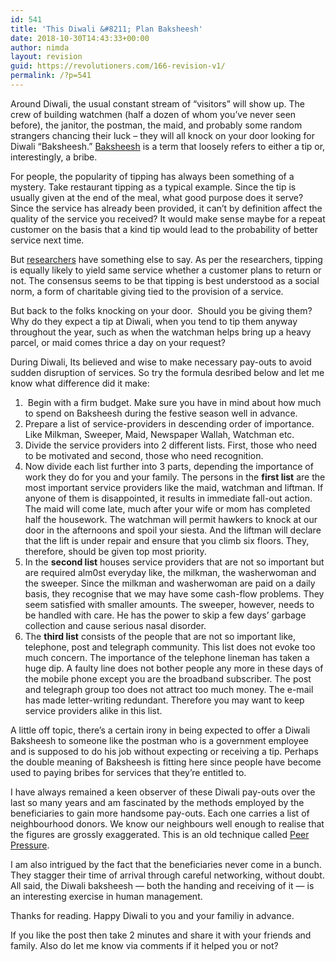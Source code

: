 ```yaml
---
id: 541
title: 'This Diwali &#8211; Plan Baksheesh'
date: 2018-10-30T14:43:33+00:00
author: nimda
layout: revision
guid: https://revolutioners.com/166-revision-v1/
permalink: /?p=541
---
```

Around Diwali, the usual constant stream of “visitors” will show up. The crew of building watchmen (half a dozen of whom you’ve never seen before), the janitor, the postman, the maid, and probably some random strangers chancing their luck – they will all knock on your door looking for Diwali “Baksheesh.” [Baksheesh](http://en.wikipedia.org/wiki/Baksheesh) is a term that loosely refers to either a tip or, interestingly, a bribe.

For people, the popularity of tipping has always been something of a mystery. Take restaurant tipping as a typical example. Since the tip is usually given at the end of the meal, what good purpose does it serve? Since the service has already been provided, it can’t by definition affect the quality of the service you received? It would make sense maybe for a repeat customer on the basis that a kind tip would lead to the probability of better service next time.

But [researchers](http://www.ft.com/intl/cms/s/0/be390fbe-a893-11d9-87a9-00000e2511c8.html#axzz1bhFznael) have something else to say. As per the researchers, tipping is equally likely to yield same service whether a customer plans to return or not. The consensus seems to be that tipping is best understood as a social norm, a form of charitable giving tied to the provision of a service.

<span id="more-3341"></span>But back to the folks knocking on your door.  Should you be giving them? Why do they expect a tip at Diwali, when you tend to tip them anyway throughout the year, such as when the watchman helps bring up a heavy parcel, or maid comes thrice a day on your request?

During Diwali, Its believed and wise to make necessary pay-outs to avoid sudden disruption of services. So try the formula desribed below and let me know what difference did it make:

  1.  Begin with a firm budget. Make sure you have in mind about how much to spend on Baksheesh during the festive season well in advance.
  2. Prepare a list of service-providers in descending order of importance. Like Milkman, Sweeper, Maid, Newspaper Wallah, Watchman etc.
  3. Divide the service providers into 2 different lists. First, those who need to be motivated and second, those who need recognition.
  4. Now divide each list further into 3 parts, depending the importance of work they do for you and your family. The persons in the **first list** are the most important service providers like the maid, watchman and liftman. If anyone of them is disappointed, it results in immediate fall-out action. The maid will come late, much after your wife or mom has completed half the housework. The watchman will permit hawkers to knock at our door in the afternoons and spoil your siesta. And the liftman will declare that the lift is under repair and ensure that you climb six floors. They, therefore, should be given top most priority.
  5. In the **second list** houses service providers that are not so important but are required alm0st everyday like, the milkman, the washerwoman and the sweeper. Since the milkman and washerwoman are paid on a daily basis, they recognise that we may have some cash-flow problems. They seem satisfied with smaller amounts. The sweeper, however, needs to be handled with care. He has the power to skip a few days’ garbage collection and cause serious nasal disorder.
  6. The **third list** consists of the people that are not so important like, telephone, post and telegraph community. This list does not evoke too much concern. The importance of the telephone lineman has taken a huge dip. A faulty line does not bother people any more in these days of the mobile phone except you are the broadband subscriber. The post and telegraph group too does not attract too much money. The e-mail has made letter-writing redundant. Therefore you may want to keep service providers alike in this list.

A little off topic, there’s a certain irony in being expected to offer a Diwali Baksheesh to someone like the postman who is a government employee and is supposed to do his job without expecting or receiving a tip. Perhaps the double meaning of Baksheesh is fitting here since people have become used to paying bribes for services that they’re entitled to.

I have always remained a keen observer of these Diwali pay-outs over the last so many years and am fascinated by the methods employed by the beneficiaries to gain more handsome pay-outs. Each one carries a list of neighbourhood donors. We know our neighbours well enough to realise that the figures are grossly exaggerated. This is an old technique called [Peer Pressure](http://en.wikipedia.org/wiki/Peer_pressure).

I am also intrigued by the fact that the beneficiaries never come in a bunch. They stagger their time of arrival through careful networking, without doubt. All said, the Diwali baksheesh — both the handing and receiving of it — is an interesting exercise in human management.

Thanks for reading. Happy Diwali to you and your familiy in advance.

If you like the post then take 2 minutes and share it with your friends and family. Also do let me know via comments if it helped you or not?